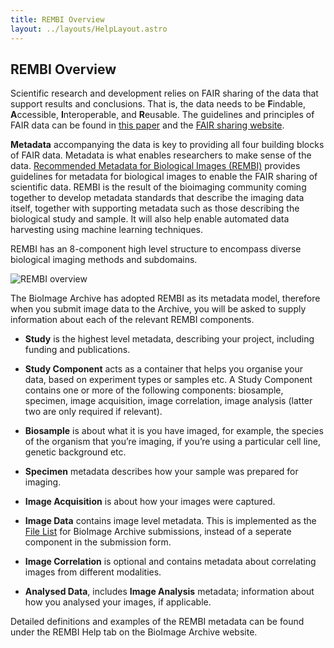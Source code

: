 ```yaml
---
title: REMBI Overview
layout: ../layouts/HelpLayout.astro
---
```


REMBI Overview
---------------------------------------

Scientific research and development relies on FAIR sharing of the data that support results and conclusions. That is, the data needs to be **F**indable, **A**ccessible, **I**nteroperable, and **R**eusable. The guidelines and principles of FAIR data can be found in [this paper](https://www.nature.com/articles/sdata201618) and the [FAIR sharing website](https://fairsharing.org/).

**Metadata** accompanying the data is key to providing all four building blocks of FAIR data. Metadata is what enables researchers to make sense of the data. [Recommended Metadata for Biological Images (REMBI)](https://doi.org/10.1038/s41592-021-01166-8) provides guidelines for metadata for biological images to enable the FAIR sharing of scientific data. REMBI is the result of the bioimaging community coming together to develop metadata standards that describe the imaging data itself, together with supporting metadata such as those describing the biological study and sample. It will also help enable automated data harvesting using machine learning techniques.

REMBI has an 8-component high level structure to encompass diverse biological imaging methods and subdomains.

![REMBI overview](../assets/rembi-fig.png)

The BioImage Archive has adopted REMBI as its metadata model, therefore when you submit image data to the Archive, you will be asked to supply information about each of the relevant REMBI components. 

* **Study** is the highest level metadata, describing your project, including funding and publications.

* **Study Component** acts as a container that helps you organise your data, based on experiment types or samples etc. A Study Component contains one or more of the following components: biosample, specimen, image acquisition, image correlation, image analysis (latter two are only required if relevant).

* **Biosample** is about what it is you have imaged, for example, the species of the organism that you’re imaging, if you’re using a particular cell line, genetic background etc. 

* **Specimen** metadata describes how your sample was prepared for imaging.

* **Image Acquisition** is about how your images were captured. 

* **Image Data** contains image level metadata. This is implemented as the [File List](/bioimage-archive/helpfilelist) for BioImage Archive submissions, instead of a seperate component in the submission form. 

* **Image Correlation** is optional and contains metadata about correlating images from different modalities. 

* **Analysed Data**, includes **Image Analysis** metadata; information about how you analysed your images, if applicable.   

Detailed definitions and examples of the REMBI metadata can be found under the REMBI Help tab on the BioImage Archive website.
